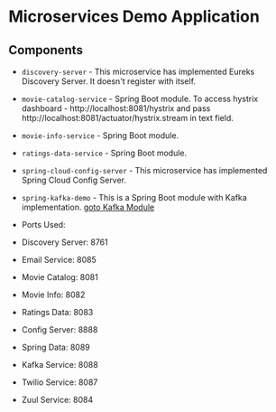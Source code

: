 # Microservices Demo Application

## Components
- `discovery-server` - This microservice has implemented Eureks Discovery Server. It doesn't register with itself.
- `movie-catalog-service` - Spring Boot module.
	To access hystrix dashboard - http://localhost:8081/hystrix and pass http://localhost:8081/actuator/hystrix.stream in text field.
- `movie-info-service` - Spring Boot module.
- `ratings-data-service` - Spring Boot module.
- `spring-cloud-config-server` - This microservice has implemented Spring Cloud Config Server.
- `spring-kafka-demo` - This is a Spring Boot module with Kafka implementation. [goto Kafka Module](/spring-boot-microservices-workshop/spring-kafka-demo)


- Ports Used: 
- Discovery Server: 8761
- Email Service: 8085
- Movie Catalog: 8081
- Movie Info: 8082
- Ratings Data: 8083
- Config Server: 8888
- Spring Data: 8089
- Kafka Service: 8088
- Twilio Service: 8087
- Zuul Service: 8084